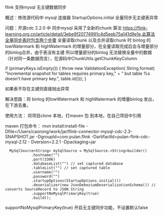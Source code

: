 
flink 支持mysql 无主键数据同步

概述：修改源代码中 mysql 连接器  StartupOptions.initial 全量同步无主键表异常

问题：开源cdc 2.2.0 中 同步mysql 采用了全新的chunk 算法 https://flink-learning.org.cn/article/detail/3ebe9f20774991c4d5eeb75a141d9e1e,此算法全量同步表时包含两个步骤 全量读取chunk 以及合并读取chunk 时 binlog 的lowWatermark 和 highWatermark 的增量部分，在全量读取完成后会与增量部分的binlog合并，由于表没有主键 所以增量部分的binlog 无法替换全量中的数据（针对同一条数据而言），在源码中ChunkUtils.getChunkKeyColumn 

  if (primaryKeys.isEmpty()) {
            throw new ValidationException(
                    String.format(
                            "Incremental snapshot for tables requires primary key,"
                                    + " but table %s doesn't have primary key.",
                            table.id()));
            }
            
            
 如果表不存在主键则直接抛出异常
 
 解决思路：将 binlog 的lowWatermark 和 highWatermark 的增量binlog 发出，在下游去重。
 
 
 
 使用方法：
 将项目clone 本地，打maven 包 到本地，在自己项目中引用
 
 maven 打包命令：
 mvn install:install-file -Dfile=/Users/caorong/work/jar/flink-connector-mysql-cdc-2.3-SNAPSHOT.jar -DgroupId=com.pulan.flink -DartifactId=pulan-flink-cdc-mysql-2.12 - 
 Dversion=2.2.1 -Dpackaging=jar
 
      MySqlSource<String> mySqlSource = MySqlSource.<String>builder()
                .hostname("")
                .port(3306)
                .databaseList("") // set captured database
                .tableList("") // set captured table
                .username("")
                .password("")
                .startupOptions(StartupOptions.initial())
                .deserializer(new JsonDebeziumDeserializationSchema()) // converts SourceRecord to JSON String
                .supportNoMysqlPrimaryKey(true)
                .build();

supportNoMysqlPrimaryKey(true) 开启无主键同步功能，不设置默认false
 
 
